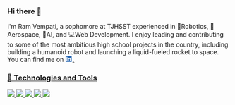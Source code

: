### Hi there 👋

I'm Ram Vempati, a sophomore at TJHSST experienced in 
🤖Robotics, 🚀Aerospace, &#129504;AI, and 
💻Web Development. I enjoy leading and contributing to some of the most ambitious high school projects in the country, including building a humanoid robot and launching a liquid-fueled rocket to space. You can find me on <a href = "https://www.linkedin.com/in/ram-vempati-303880220/"><img src = "Imgs/LI-In-Bug.png" width = "16">.

[2.2]: Imgs/Li-In-Bug.png
<!-- https://raw.githubusercontent.com/MartinHeinz/MartinHeinz/master/linkedin-3-16.png  -->

[2]:https://www.linkedin.com/in/ram-vempati-303880220/


### 🔧 Technologies and Tools

![](https://img.shields.io/badge/OS-Linux-informational?style=flat&logo=linux&logoColor=white&color=2bbc8a)
![](https://img.shields.io/badge/Editor-VSCode-informational?style=flat&logo=visualstudiocode&logoColor=white&color=2bbc8a)
![](https://img.shields.io/badge/Shell-Zsh-informational?style=flat&logo=GNUBash&logoColor=white&color=2bbc8a)
![](https://img.shields.io/badge/Tools-Docker-informational?style=flat&logo=docker&logoColor=white&color=2bbc8a)
![](https://img.shields.io/badge/Code-Python-informational?style=flat&logo=Python&logoColor=white&color=2bbc8a)

<!--
**APetabyteOfRAM/APetabyteOfRAM** is a ✨ _special_ ✨ repository because its `README.md` (this file) appears on your GitHub profile.

Here are some ideas to get you started:

- 🔭 I’m currently working on ...
- 🌱 I’m currently learning ...
- 👯 I’m looking to collaborate on ...
- 🤔 I’m looking for help with ...
- 💬 Ask me about ...
- 📫 How to reach me: ...
- 😄 Pronouns: ...
- ⚡ Fun fact: ...
-->
